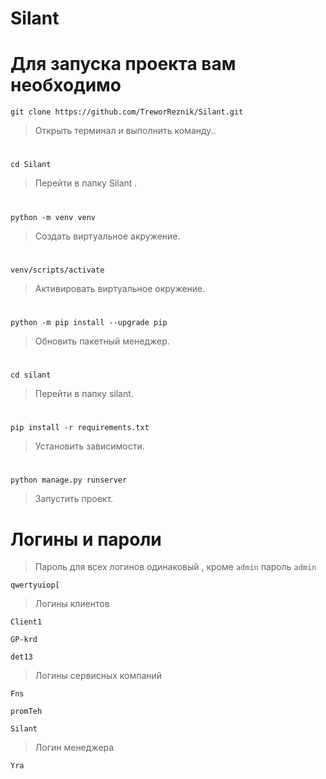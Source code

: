 # Silant

# Для запуска проекта вам необходимо #

```
git clone https://github.com/TreworReznik/Silant.git
```
>Открыть терминал и выполнить команду..
#

```
cd Silant
```
>Перейти в папку Silant .
#
```
python -m venv venv
```
>Создать виртуальное акружение.
#
```
venv/scripts/activate
```
>Активировать виртуальное окружение.
#
```
python -m pip install --upgrade pip
```
>Обновить пакетный менеджер.
#
```
cd silant
```
>Перейти в папку silant.
#
```
pip install -r requirements.txt
```
>Установить зависимости.
#
```
python manage.py runserver
```
>Запустить проект.
#

# Логины и пароли  #
> 
>Пароль для всех логинов одинаковый , кроме `admin` пароль ` admin `
```
qwertyuiop[
```
> Логины клиентов
```
Client1
```
```
GP-krd
```
```
det13
```
> Логины сервисных компаний
```
Fns
```
```
promTeh
```
```
Silant
```
> Логин менеджера
```
Yra
```


